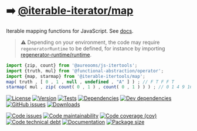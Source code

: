 :arrow_right: [@iterable-iterator/map](https://iterable-iterator.github.io/map)
==

Iterable mapping functions for JavaScript.
See [docs](https://iterable-iterator.github.io/map/index.html).

> :warning: Depending on your environment, the code may require
> `regeneratorRuntime` to be defined, for instance by importing
> [regenerator-runtime/runtime](https://www.npmjs.com/package/regenerator-runtime).

```js
import {zip, count} from '@aureooms/js-itertools';
import {truth, mul} from '@functional-abstraction/operator';
import {map, starmap} from '@iterable-itertools/map';
map( truth , [ 0 , 1 , null , undefined , "A" ] ) ; // F T F F T
starmap( mul , zip( count( 0 , 1 ) , count( 0 , 1 ) ) ) ; // 0 1 4 9 16 25 36 ...
```

[![License](https://img.shields.io/github/license/iterable-iterator/map.svg)](https://raw.githubusercontent.com/iterable-iterator/map/main/LICENSE)
[![Version](https://img.shields.io/npm/v/@iterable-iterator/map.svg)](https://www.npmjs.org/package/@iterable-iterator/map)
[![Tests](https://img.shields.io/github/workflow/status/iterable-iterator/map/ci:test?event=push&label=tests)](https://github.com/iterable-iterator/map/actions/workflows/ci:test.yml?query=branch:main)
[![Dependencies](https://img.shields.io/david/iterable-iterator/map.svg)](https://david-dm.org/iterable-iterator/map)
[![Dev dependencies](https://img.shields.io/david/dev/iterable-iterator/map.svg)](https://david-dm.org/iterable-iterator/map?type=dev)
[![GitHub issues](https://img.shields.io/github/issues/iterable-iterator/map.svg)](https://github.com/iterable-iterator/map/issues)
[![Downloads](https://img.shields.io/npm/dm/@iterable-iterator/map.svg)](https://www.npmjs.org/package/@iterable-iterator/map)

[![Code issues](https://img.shields.io/codeclimate/issues/iterable-iterator/map.svg)](https://codeclimate.com/github/iterable-iterator/map/issues)
[![Code maintainability](https://img.shields.io/codeclimate/maintainability/iterable-iterator/map.svg)](https://codeclimate.com/github/iterable-iterator/map/trends/churn)
[![Code coverage (cov)](https://img.shields.io/codecov/c/gh/iterable-iterator/map/main.svg)](https://codecov.io/gh/iterable-iterator/map)
[![Code technical debt](https://img.shields.io/codeclimate/tech-debt/iterable-iterator/map.svg)](https://codeclimate.com/github/iterable-iterator/map/trends/technical_debt)
[![Documentation](https://iterable-iterator.github.io/map/badge.svg)](https://iterable-iterator.github.io/map/source.html)
[![Package size](https://img.shields.io/bundlephobia/minzip/@iterable-iterator/map)](https://bundlephobia.com/result?p=@iterable-iterator/map)
